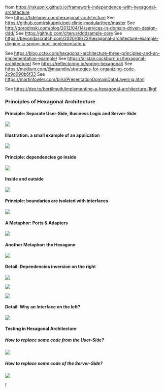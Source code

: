 from https://rskupnik.github.io/framework-independence-with-hexagonal-architecture	
See https://fideloper.com/hexagonal-architecture
See https://github.com/rskupnik/pet-clinic-modular/tree/master
See http://gorodinski.com/blog/2012/04/14/services-in-domain-driven-design-ddd/
See https://github.com/citerus/dddsample-core
See https://beyondxscratch.com/2020/08/23/hexagonal-architecture-example-digging-a-spring-boot-implementation/

See https://blog.octo.com/hexagonal-architecture-three-principles-and-an-implementation-example/
See https://alistair.cockburn.us/hexagonal-architecture/
See https://reflectoring.io/spring-hexagonal/
See https://medium.com/@msandin/strategies-for-organizing-code-2c9d690b6f33
See https://martinfowler.com/bliki/PresentationDomainDataLayering.html

See https://dev.to/bertilmuth/implementing-a-hexagonal-architecture-1kgf

### Principles of Hexagonal Architecture

#### Principle: Separate User-Side, Business Logic and Server-Side

![](archi_hexa_en_00.webp)

#### Illustration: a small example of an application

![](archi_hexa_en_01.webp)

####  Principle: dependencies go inside

![](archi_hexa_en_02.webp)

#### Inside and outside

![](archi_hexa_en_03.png)

#### Principle: boundaries are isolated with interfaces

![](archi_hexa_en_04.png)

#### A Metaphor: Ports & Adapters

![](archi_hexa_en_05.png)

#### Another Metaphor: the Hexagone

![](archi_hexa_en_06.png)

#### Detail: Dependencies inversion on the right

![](archi_hexa_en_07.png)


![](archi_hexa_en_08.png)

![](archi_hexa_en_09.png)

#### Detail: Why an Interface on the left?

![](archi_hexa_en_10.webp)

#### Testing in Hexagonal Architecture

##### How to replace some code from the User-Side?

![](archi_hexa_en_11.webp)


##### How to replace some code of the Server-Side?

![](archi_hexa_en_12.webp)


!
